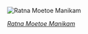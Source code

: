 
![Ratna Moetoe Manikam](https://upload.wikimedia.org/wikipedia/commons/thumb/d/df/Ratna_Moetoe_Manikam_ad%2C_Poestaka_Timoer_66_%2815_Oct_1941%29%2C_p6.jpg/450px-Ratna_Moetoe_Manikam_ad%2C_Poestaka_Timoer_66_%2815_Oct_1941%29%2C_p6.jpg)

*[Ratna Moetoe Manikam](https://wikipedia.org/wiki/File:Ratna_Moetoe_Manikam_ad,_Poestaka_Timoer_66_(15_Oct_1941),_p6.jpg)*
